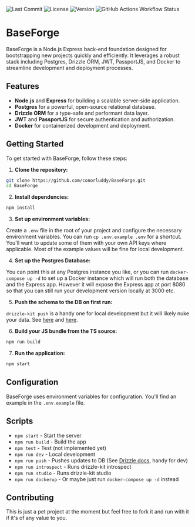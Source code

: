 ![Last Commit](https://img.shields.io/github/last-commit/conorluddy/BaseForge) ![License](https://img.shields.io/github/license/conorluddy/BaseForge) ![Version](https://img.shields.io/github/package-json/v/conorluddy/BaseForge) ![GitHub Actions Workflow Status](https://img.shields.io/github/actions/workflow/status/conorluddy/BaseForge/ci.yml)


# BaseForge

BaseForge is a Node.js Express back-end foundation designed for bootstrapping new projects quickly and efficiently. It leverages a robust stack including Postgres, Drizzle ORM, JWT, PassportJS, and Docker to streamline development and deployment processes.

## Features

- **Node.js** and **Express** for building a scalable server-side application.
- **Postgres** for a powerful, open-source relational database.
- **Drizzle ORM** for a type-safe and performant data layer.
- **JWT** and **PassportJS** for secure authentication and authorization.
- **Docker** for containerized development and deployment.

## Getting Started

To get started with BaseForge, follow these steps:

1. **Clone the repository:**

```sh
git clone https://github.com/conorluddy/BaseForge.git
cd BaseForge
```

2. **Install dependencies:**

```sh
npm install
```

3. **Set up environment variables:**

Create a `.env` file in the root of your project and configure the necessary environment variables. You can run `cp .env.example .env` for a shortcut. You'll want to update some of them with your own API keys where applicable. Most of the example values will be fine for local development. 

4. **Set up the Postgres Database:**

You can point this at any Postgres instance you like, or you can run `docker-compose up -d` to set up a Docker instance which will run both the database and the Express app. However it will expose the Express app at port 8080 so that you can still run your development version locally at 3000 etc.
   
5. **Push the schema to the DB on first run:**

`drizzle-kit push` is a handy one for local development but it will likely nuke your data. See [here](https://orm.drizzle.team/kit-docs/overview#prototyping-with-db-push) and [here](https://orm.drizzle.team/kit-docs/commands#generate-migrations). 

6. **Build your JS bundle from the TS source:**

```sh
npm run build
```

7. **Run the application:**

```sh
npm start
```

## Configuration

BaseForge uses environment variables for configuration. You'll find an example in the `.env.example` file.

## Scripts

- `npm start` - Start the server
- `npm run build` - Build the app
- `npm test` - Test (not implemented yet)
- `npm run dev` - Local development
- `npm run push` - Pushes updates to DB (See [Drizzle docs](https://orm.drizzle.team/kit-docs/overview#prototyping-with-db-push), handy for dev)
- `npm run introspect` - Runs drizzle-kit introspect
- `npm run studio` - Runs drizzle-kit studio
- `npm run dockerup` - Or maybe just run `docker-compose up -d` instead

## Contributing

This is just a pet project at the moment but feel free to fork it and run with it if it's of any value to you.

